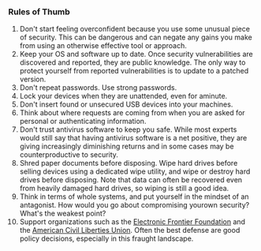 ### Rules of Thumb

1. Don't start feeling overconfident because you use some unusual piece of security. This can be dangerous and can negate any gains you make from using an otherwise effective tool or approach.
2. Keep your OS and software up to date. Once security vulnerabilities are discovered and reported, they are public knowledge. The only way to protect yourself from reported vulnerabilities is to update to a patched version.
3. Don't repeat passwords. Use strong passwords.
4. Lock your devices when they are unattended, even for aminute.
5. Don't insert found or unsecured USB devices into your machines.
6. Think about where requests are coming from when you are asked for personal or authenticating information.
6. Don't trust antivirus software to keep you safe. While most experts would still say that having antivirus software is a net positive, they are giving increasingly diminishing returns and in some cases may be counterproductive to security.
7. Shred paper documents before disposing. Wipe hard drives before selling devices using a dedicated wipe utility, and wipe or destroy hard drives before disposing. Note that data can often be recovered even from heavily damaged hard drives, so wiping is still a good idea.
8. Think in terms of whole systems, and put yourself in the mindset of an antagonist. How would you go about compromising yourown security? What's the weakest point?
9. Support organizations such as the [Electronic Frontier Foundation](https://supporters.eff.org/donate) and the [American Civil Liberties Union](https://action.aclu.org/secure/donate-to-aclu). Often the best defense are good policy decisions, especially in this fraught landscape.
